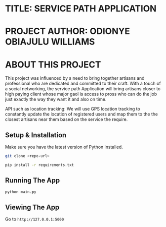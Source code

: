 # TITLE: SERVICE PATH APPLICATION
# PROJECT AUTHOR: ODIONYE OBIAJULU WILLIAMS

#            ABOUT THIS PROJECT

This project was influenced by a need to bring together artisans and professional who are dedicated and committed to their craft. With a touch of a social networking, the service path Application will bring artisans closer to high paying client whose major gaol is access to pross who can do the job just exactly the way they want it and also on time.


API such as location tracking: We will use GPS location tracking to constantly update the location of registered users and map them to the the closest artisans near them based on the service the require.

## Setup & Installation

Make sure you have the latest version of Python installed.

```bash
git clone <repo-url>
```

```bash
pip install -r requirements.txt
```

## Running The App

```bash
python main.py
```

## Viewing The App

Go to `http://127.0.0.1:5000`
